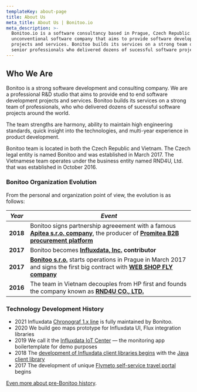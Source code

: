 ```yaml
---
templateKey: about-page
title: About Us
meta_title: About Us | Bonitoo.io
meta_description: >-
  Bonitoo.io is a software consultancy based in Prague, Czech Republic. We are an
  unconventional software company that aims to provide software development
  projects and services. Bonitoo builds its services on a strong team of
  senior professionals who delivered dozens of sucessful software projects around the world.
---
```


## Who We Are

Bonitoo is a strong software development and consulting company. We are a
professional R&D studio that aims to provide end to end software development projects and
services. Bonitoo builds its services on a strong team of professionals, who who delivered
dozens of sucessful software projects around the world.

The team strengths are harmony, ability to maintain high engineering standards,
quick insight into the technologies, and multi-year experience in product
development.

Bonitoo team is located in both the Czech Republic and Vietnam. The Czech legal
entity is named Bonitoo and was established in March 2017. The Vietnamese team
operates under the business entity named RND4U, Ltd. that was established in October 2016.

### Bonitoo Organization Evolution

From the personal and organization point of view, the evolution is as follows:

|  *Year*  | *Event* |
|----------|----------|
| **2018** | Bonitoo signs partnership agreeement with a famous [**Apitea s.r.o. company**](https://www.apitea.com), the producer of [**Promitea B2B procurement platform**](https://www.promitea.com) |
| **2017** | Bonitoo becomes [**Influxdata, Inc.**](https://www.influxdata.com) **contributor** |
| **2017** | [**Bonitoo s.r.o.**](/) starts operations in Prague in March 2017 and signs the first big contract with [**WEB SHOP FLY company**](https://www.webshopfly.com/) |
| **2016** | The team in Vietnam decouples from HP first and founds the company known as [**RND4U CO., LTD.**](https://www.rnd4u.com) |

### Technology Development History

* 2021 Influxdata [Chronograf 1.x line](https://github.com/influxdata/chronograf) is fully maintained by Bonitoo.
* 2020 We build geo maps prototype for Influxdata UI, Flux integration libraries
* 2019 We call it the [Influxdata IoT Center](https://github.com/bonitoo-io/iot-center) &mdash; the monitoring app boilertemplate for demo purposes
* 2018 The [development of Influxdata client libraries begins](https://github.com/bonitoo-io/) with the [Java client library](https://github.com/influxdata/influxdb-client-java)
* 2017 The development of unique [Flymeto self-service travel portal](https://www.flymeto.com) begins

[Even more about pre-Bonitoo history](/blog/before-bonitoo-io-started-as-a-company).
